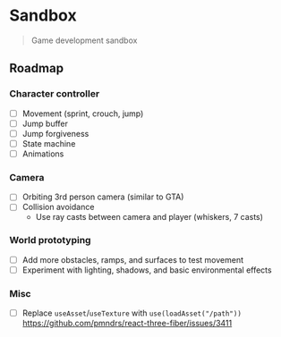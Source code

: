 # Sandbox

> Game development sandbox

## Roadmap

### Character controller

- [ ] Movement (sprint, crouch, jump)
- [ ] Jump buffer
- [ ] Jump forgiveness
- [ ] State machine
- [ ] Animations

### Camera

- [ ] Orbiting 3rd person camera (similar to GTA)
- [ ] Collision avoidance
  - Use ray casts between camera and player (whiskers, 7 casts)

### World prototyping

- [ ] Add more obstacles, ramps, and surfaces to test movement
- [ ] Experiment with lighting, shadows, and basic environmental effects

### Misc

- [ ] Replace `useAsset`/`useTexture` with `use(loadAsset("/path"))` https://github.com/pmndrs/react-three-fiber/issues/3411
